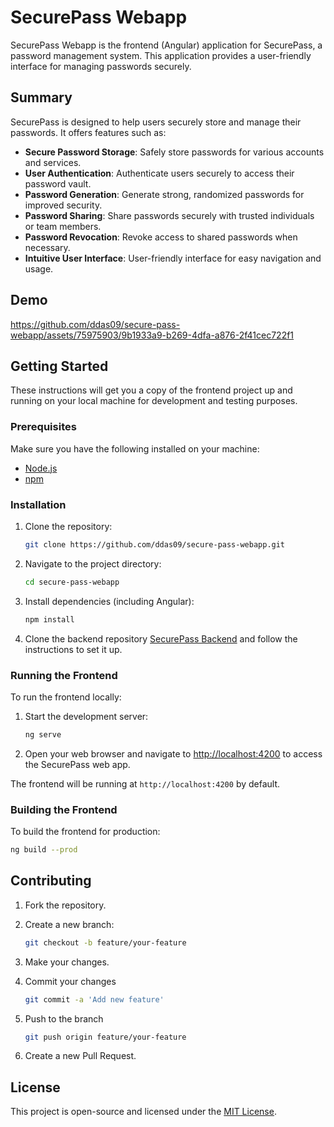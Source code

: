 # SecurePass Webapp

SecurePass Webapp is the frontend (Angular) application for SecurePass, a password management system. This application provides a user-friendly interface for managing passwords securely.

## Summary

SecurePass is designed to help users securely store and manage their passwords. It offers features such as:

- **Secure Password Storage**: Safely store passwords for various accounts and services.
- **User Authentication**: Authenticate users securely to access their password vault.
- **Password Generation**: Generate strong, randomized passwords for improved security.
- **Password Sharing**: Share passwords securely with trusted individuals or team members.
- **Password Revocation**: Revoke access to shared passwords when necessary.
- **Intuitive User Interface**: User-friendly interface for easy navigation and usage.

## Demo
https://github.com/ddas09/secure-pass-webapp/assets/75975903/9b1933a9-b269-4dfa-a876-2f41cec722f1

## Getting Started

These instructions will get you a copy of the frontend project up and running on your local machine for development and testing purposes.

### Prerequisites

Make sure you have the following installed on your machine:

- [Node.js](https://nodejs.org/)
- [npm](https://www.npmjs.com/)

### Installation

1. Clone the repository:

   ```bash
   git clone https://github.com/ddas09/secure-pass-webapp.git
   ```

2. Navigate to the project directory:

   ```bash
   cd secure-pass-webapp
   ```

3. Install dependencies (including Angular):

   ```bash
   npm install
   ```

4. Clone the backend repository [SecurePass Backend](https://github.com/ddas09/secure-pass.git) and follow the instructions to set it up.

### Running the Frontend

To run the frontend locally:

1. Start the development server:

   ```bash
   ng serve
   ```

2. Open your web browser and navigate to [http://localhost:4200](http://localhost:4200) to access the SecurePass web app.

The frontend will be running at `http://localhost:4200` by default.

### Building the Frontend

To build the frontend for production:

```bash
ng build --prod
```

## Contributing

1. Fork the repository.

2. Create a new branch:
   ```bash
   git checkout -b feature/your-feature
   ```
3. Make your changes.
4. Commit your changes 
   ```bash
   git commit -a 'Add new feature'
   ```
5. Push to the branch 
   ```bash
   git push origin feature/your-feature
   ```
6. Create a new Pull Request.

## License
This project is open-source and licensed under the [MIT License](https://opensource.org/license/mit).
